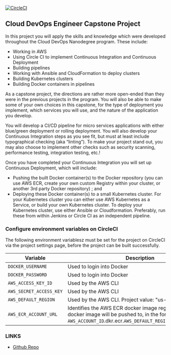 [![CircleCI](https://circleci.com/gh/kumatrx/capstone-aws-cloud-devops/tree/master.svg?style=svg)](https://app.circleci.com/pipelines/github/kumatrx/capstone-aws-cloud-devops?branch=master&status=failed&status=success)

## Cloud DevOps Engineer Capstone Project

In this project you will apply the skills and knowledge which were developed throughout the Cloud DevOps Nanodegree program. These include:

- Working in AWS
- Using Circle CI to implement Continuous Integration and Continuous Deployment
- Building pipelines
- Working with Ansible and CloudFormation to deploy clusters
- Building Kubernetes clusters
- Building Docker containers in pipelines

As a capstone project, the directions are rather more open-ended than they were in the previous projects in the program. You will also be able to make some of your own choices in this capstone, for the type of deployment you implement, which services you will use, and the nature of the application you develop.

You will develop a CI/CD pipeline for micro services applications with either blue/green deployment or rolling deployment. You will also develop your Continuous Integration steps as you see fit, but must at least include typographical checking (aka “linting”). To make your project stand out, you may also choose to implement other checks such as security scanning, performance testing, integration testing, etc.!

Once you have completed your Continuous Integration you will set up Continuous Deployment, which will include:

- Pushing the built Docker container(s) to the Docker repository (you can use AWS ECR, create your own custom Registry within your cluster, or another 3rd party Docker repository) ; and
- Deploying these Docker container(s) to a small Kubernetes cluster. For your Kubernetes cluster you can either use AWS Kubernetes as a Service, or build your own Kubernetes cluster. To deploy your Kubernetes cluster, use either Ansible or Cloudformation. Preferably, run these from within Jenkins or Circle CI as an independent pipeline.

### Configure environment variables on CircleCI

The following environment variablesz must be set for the project on CircleCI via the project settings page, before the project can be built successfully.

| Variable                 | Description                                                                                                                                                     |
| ------------------------ | --------------------------------------------------------------------------------------------------------------------------------------------------------------- |
| `DOCKER_USERNAME`      | Used to login into Docker 
| `DOCKER_PASSWORD`      | Used to login into Docker  
| `AWS_ACCESS_KEY_ID`      | Used by the AWS CLI                                                                                                                                             |
| `AWS_SECRET_ACCESS_KEY ` | Used by the AWS CLI                                                                                                                                             |
| `AWS_DEFAULT_REGION`     | Used by the AWS CLI. Project value: "us-west-2"                                                                                                                 |
| `AWS_ECR_ACCOUNT_URL`            | Identifies the AWS ECR docker image registry that the docker image will be pushed to, in the format `AWS_ACCOUNT_ID`.dkr.ecr.`AWS_DEFAULT_REGION`.amazonaws.com |

### LINKS

- [Github Repo](https://github.com/kumatrx/capstone-aws-cloud-devops.git)
